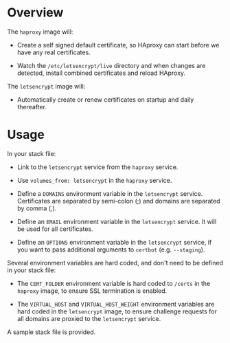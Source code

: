 # Overview

The `haproxy` image will:

  * Create a self signed default certificate, so HAproxy can start before we
    have any real certificates.

  * Watch the `/etc/letsencrypt/live` directory and when changes are detected,
  	install combined certificates and reload HAproxy.

The `letsencrypt` image will:

  * Automatically create or renew certificates on startup and daily thereafter.

# Usage

In your stack file:

  * Link to the `letsencrypt` service from the `haproxy` service.

  * Use `volumes_from: letsencrypt` in the `haproxy` service.

  * Define a `DOMAINS` environment variable in the `letsencrypt` service.
    Certificates are separated by semi-colon (;) and domains are separated by
    comma (,).

  * Define an `EMAIL` environment variable in the `letsencrypt` service. It
    will be used for all certificates.

  * Define an `OPTIONS` environment variable in the `letsencrypt` service, if
    you want to pass additional arguments to `certbot` (e.g. `--staging`).

Several environment variables are hard coded, and don't need to be defined in
your stack file:

  * The `CERT_FOLDER` environment variable is hard coded to `/certs` in the
    `haproxy` image, to ensure SSL termination is enabled.

  * The `VIRTUAL_HOST` and `VIRTUAL_HOST_WEIGHT` environment variables are hard
    coded in the `letsencrypt` image, to ensure challenge requests for all
    domains are proxied to the `letsencrypt` service.

A sample stack file is provided.
